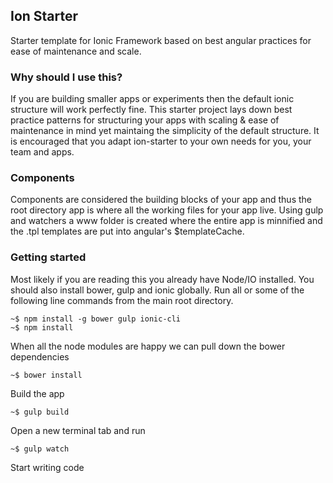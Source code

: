 ## Ion Starter
Starter template for Ionic Framework based on best angular practices for ease of maintenance and scale.

### Why should I use this?
If you are building smaller apps or experiments then the default ionic structure will work perfectly fine. This starter project lays down best practice patterns for structuring your apps with scaling & ease of maintenance in mind yet maintaing the simplicity of the default structure. It is encouraged that you adapt ion-starter to your own needs for you, your team and apps.

### Components
Components are considered the building blocks of your app and thus the root directory app is where all the working files for your app live. Using gulp and watchers a www folder is created where the entire app is minnified and the .tpl templates are put into angular's $templateCache.

### Getting started
Most likely if you are reading this you already have Node/IO installed. You should also install bower, gulp and ionic globally. Run all or some of the following line commands from the main root directory.

```
~$ npm install -g bower gulp ionic-cli
~$ npm install
```
When all the node modules are happy we can pull down the bower dependencies

```
~$ bower install
```
Build the app

```
~$ gulp build
```
Open a new terminal tab and run

```
~$ gulp watch
```
Start writing code
